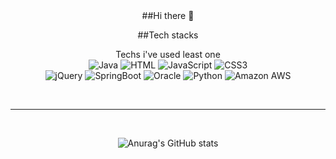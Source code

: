<div align="center">
##Hi there 👋

##Tech stacks

Techs i've used least one <br/>
<img alt="Java" src ="https://img.shields.io/badge/Java-007396.svg?&style=flat-square,&logo=Java&logoColor=white"/> 
<img alt="HTML" src ="https://img.shields.io/badge/HTML-E34F26.svg?&style=flat-square,&logo=HTML5&logoColor=white"/>
<img alt="JavaScript" src ="https://img.shields.io/badge/JavaScript-F7DF1E.svg?&style=flat-square,&logo=JavaScript&logoColor=white"/>
<img alt="CSS3" src ="https://img.shields.io/badge/CSS3-FF9933.svg?&style=flat-square,&logo=CSS3&logoColor=white"/><br/>
<img alt="jQuery" src ="https://img.shields.io/badge/jQuery-DB3552.svg?&style=flat-square,&logo=jQuery&logoColor=white"/>
<img alt="SpringBoot" src ="https://img.shields.io/badge/SpringBoot-6DB33F.svg?&style=flat-square,&logo=SpringBoot&logoColor=white"/>
<img alt="Oracle" src ="https://img.shields.io/badge/Oracle-F80000.svg?&style=flat-square,&logo=Oracle&logoColor=white"/>
<img alt="Python" src ="https://img.shields.io/badge/Python-3776AB.svg?&style=flat-square,&logo=Python&logoColor=white"/>
<img alt="Amazon AWS" src ="https://img.shields.io/badge/Amazon AWS-232F3E.svg?&style=flat-square,&logo=Amazon AWS&logoColor=white"/> <br/>

<br/><hr/><br/>

![Anurag's GitHub stats](https://github-readme-stats.vercel.app/api?username=ttaehee&show_icons=true&theme=tokyonight)<br/>
</div>
